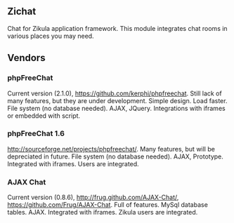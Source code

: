 Zichat
------------------------

Chat for Zikula application framework. This module integrates chat rooms in various places you may need.

## Vendors

### phpFreeChat
Current version (2.1.0), https://github.com/kerphi/phpfreechat. Still lack of many features, but they are under development. Simple design. Load faster. File system (no database needed). AJAX, JQuery. Integrations with iframes or embedded with script.

### phpFreeChat 1.6
http://sourceforge.net/projects/phpfreechat/. Many features, but will be depreciated in future.	File system (no database needed). AJAX, Prototype. Integrated with iframes. Users are integrated.

### AJAX Chat
Current version (0.8.6), http://frug.github.com/AJAX-Chat/, https://github.com/Frug/AJAX-Chat. Full of features. MySql database tables. AJAX. Integrated with iframes. Zikula users are integrated.
